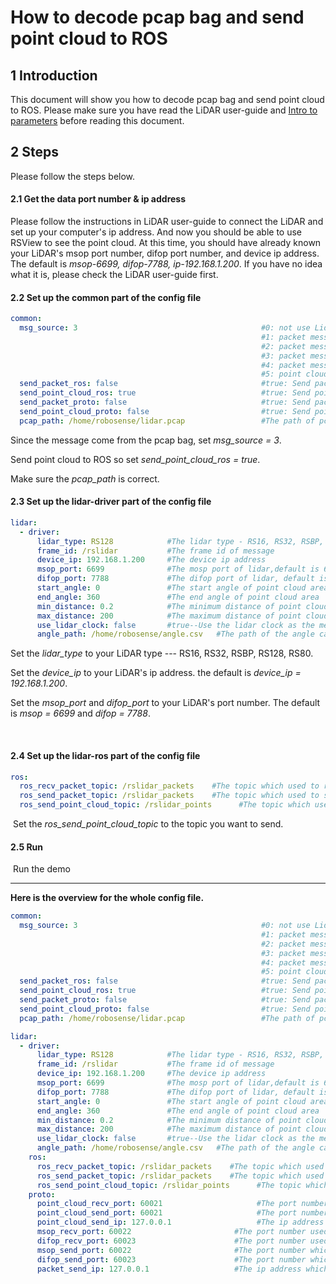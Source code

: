 # How to decode pcap bag and send point cloud to ROS



## 1 Introduction

This document will show you how to decode pcap bag  and send point cloud to ROS. Please make sure you have read the LiDAR user-guide and [Intro to parameters](doc/intro/parameter_intro.md) before reading this document.



## 2 Steps

Please follow the steps below. 



#### 2.1 Get the data port number & ip address

Please follow the instructions in LiDAR user-guide to connect the LiDAR and set up your computer's ip address. And now you should be able to use RSView to see the point cloud. At this time, you should have already known your LiDAR's msop port number, difop port number, and device ip address. The default is *msop-6699, difop-7788, ip-192.168.1.200*. If you have no idea what it is, please check the LiDAR user-guide first.



#### 2.2 Set up the common part of the config file

```yaml
common:
  msg_source: 3                                         #0: not use Lidar
                                                        #1: packet message comes from online Lidar
                                                        #2: packet message comes from ROS or ROS2
                                                        #3: packet message comes from Pcap bag
                                                        #4: packet message comes from Protobuf-UDP
                                                        #5: point cloud comes from Protobuf-UDP
  send_packet_ros: false                                #true: Send packet through ROS or ROS2(Used to record packet)
  send_point_cloud_ros: true                            #true: Send point cloud through ROS or ROS2
  send_packet_proto: false                              #true: Send packet through Protobuf-UDP
  send_point_cloud_proto: false                         #true: Send point cloud through Protobuf-UDP
  pcap_path: /home/robosense/lidar.pcap                 #The path of pcap file
```

Since the message come from the pcap bag, set *msg_source = 3*. 

Send point cloud to ROS so set *send_point_cloud_ros = true*. 

Make sure the *pcap_path* is correct.



#### 2.3 Set up the lidar-driver part of the config file

```yaml
lidar:
  - driver:
      lidar_type: RS128            #The lidar type - RS16, RS32, RSBP, RS128, RS80
      frame_id: /rslidar           #The frame id of message
      device_ip: 192.168.1.200     #The device ip address
      msop_port: 6699              #The mosp port of lidar,default is 6699
      difop_port: 7788             #The difop port of lidar, default is 7788
      start_angle: 0               #The start angle of point cloud area
      end_angle: 360               #The end angle of point cloud area
      min_distance: 0.2            #The minimum distance of point cloud area
      max_distance: 200            #The maximum distance of point cloud area
      use_lidar_clock: false       #true--Use the lidar clock as the message timestamp;false-- Use the system clock as the time stamp  
      angle_path: /home/robosense/angle.csv   #The path of the angle calibration file. For latest version lidars, there is no need to use this file.
```

Set the *lidar_type*  to your LiDAR type --- RS16, RS32, RSBP, RS128, RS80.

Set the *device_ip* to your LiDAR's ip address. the default is *device_ip = 192.168.1.200*.

Set the *msop_port* and *difop_port*  to your LiDAR's port number. The default is *msop = 6699* and *difop = 7788*.

​	

#### 2.4 Set up the lidar-ros part of the config file

```yaml
ros:
  ros_recv_packet_topic: /rslidar_packets    #The topic which used to reveice lidar packets from ROS
  ros_send_packet_topic: /rslidar_packets    #The topic which used to send lidar packets through ROS
  ros_send_point_cloud_topic: /rslidar_points      #The topic which used to send point cloud through ROS
```

​	Set the *ros_send_point_cloud_topic*  to the topic you want to send. 



#### 2.5 Run

​	Run the demo 



---



**Here is the overview for the whole config file.**

```yaml
common:
  msg_source: 3                                         #0: not use Lidar
                                                        #1: packet message comes from online Lidar
                                                        #2: packet message comes from ROS or ROS2
                                                        #3: packet message comes from Pcap bag
                                                        #4: packet message comes from Protobuf-UDP
                                                        #5: point cloud comes from Protobuf-UDP
  send_packet_ros: false                                #true: Send packet through ROS or ROS2(Used to record packet)
  send_point_cloud_ros: true                            #true: Send point cloud through ROS or ROS2
  send_packet_proto: false                              #true: Send packet through Protobuf-UDP
  send_point_cloud_proto: false                         #true: Send point cloud through Protobuf-UDP
  pcap_path: /home/robosense/lidar.pcap                 #The path of pcap file

lidar:
  - driver:
      lidar_type: RS128            #The lidar type - RS16, RS32, RSBP, RS128, RS80
      frame_id: /rslidar           #The frame id of message
      device_ip: 192.168.1.200     #The device ip address
      msop_port: 6699              #The mosp port of lidar,default is 6699
      difop_port: 7788             #The difop port of lidar, default is 7788
      start_angle: 0               #The start angle of point cloud area
      end_angle: 360               #The end angle of point cloud area
      min_distance: 0.2            #The minimum distance of point cloud area
      max_distance: 200            #The maximum distance of point cloud area
      use_lidar_clock: false       #true--Use the lidar clock as the message timestamp;false-- Use the system clock as the time stamp  
      angle_path: /home/robosense/angle.csv   #The path of the angle calibration file. For latest version lidars, there is no need to use this file.
    ros:
      ros_recv_packet_topic: /rslidar_packets    #The topic which used to reveice lidar packets from ROS
      ros_send_packet_topic: /rslidar_packets    #The topic which used to send lidar packets through ROS
      ros_send_point_cloud_topic: /rslidar_points      #The topic which used to send point cloud through ROS
    proto:
      point_cloud_recv_port: 60021                     #The port number used for receiving point cloud 
      point_cloud_send_port: 60021                     #The port number which the point cloud will be send to
      point_cloud_send_ip: 127.0.0.1                   #The ip address which the point cloud will be send to 
      msop_recv_port: 60022                       #The port number used for receiving lidar msop packets
      difop_recv_port: 60023                      #The port number used for receiving lidar difop packets
      msop_send_port: 60022                       #The port number which the msop packets will be send to 
      difop_send_port: 60023                      #The port number which the difop packets will be send to 
      packet_send_ip: 127.0.0.1                   #The ip address which the lidar packets will be send to
```







 